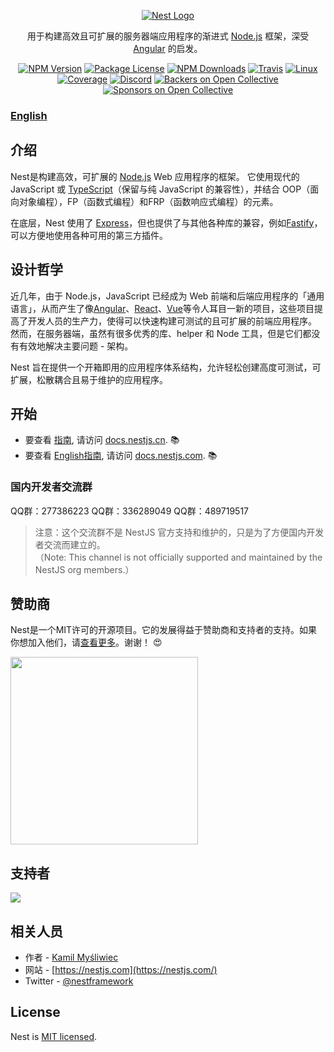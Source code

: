<p align="center">
  <a href="http://nestjs.com/" target="blank"><img src="http://kamilmysliwiec.com/public/nest-logo.png#1" alt="Nest Logo" /></a>
</p>

[travis-image]: https://api.travis-ci.org/nestjs/nest.svg?branch=master
[travis-url]: https://travis-ci.org/nestjs/nest
[linux-image]: https://img.shields.io/travis/nestjs/nest/master.svg?label=linux
[linux-url]: https://travis-ci.org/nestjs/nest
  
 <p align="center">用于构建高效且可扩展的服务器端应用程序的渐进式 <a href="http://nodejs.cn" target="blank">Node.js</a> 框架，深受 <a href="https://angular.cn" target="_blank">Angular</a> 的启发。</p> 
    <p align="center">
<a href="https://www.npmjs.com/~nestjscore"><img src="https://img.shields.io/npm/v/@nestjs/core.svg" alt="NPM Version" /></a>
<a href="https://www.npmjs.com/~nestjscore"><img src="https://img.shields.io/npm/l/@nestjs/core.svg" alt="Package License" /></a>
<a href="https://www.npmjs.com/~nestjscore"><img src="https://img.shields.io/npm/dm/@nestjs/core.svg" alt="NPM Downloads" /></a>
<a href="https://travis-ci.org/nestjs/nest"><img src="https://api.travis-ci.org/nestjs/nest.svg?branch=master" alt="Travis" /></a>
<a href="https://travis-ci.org/nestjs/nest"><img src="https://img.shields.io/travis/nestjs/nest/master.svg?label=linux" alt="Linux" /></a>
<a href="https://coveralls.io/github/nestjs/nest?branch=master"><img src="https://coveralls.io/repos/github/nestjs/nest/badge.svg?branch=master#5" alt="Coverage" /></a>
<a href="https://discord.gg/G7Qnnhy" target="_blank"><img src="https://img.shields.io/badge/discord-online-brightgreen.svg" alt="Discord"/></a>
<a href="https://opencollective.com/nest#backer"><img src="https://opencollective.com/nest/backers/badge.svg" alt="Backers on Open Collective" /></a>
<a href="https://opencollective.com/nest#sponsor"><img src="https://opencollective.com/nest/sponsors/badge.svg" alt="Sponsors on Open Collective" /></a>
</p>
  <!--[![Backers on Open Collective](https://opencollective.com/nest/backers/badge.svg)](https://opencollective.com/nest#backer)
  [![Sponsors on Open Collective](https://opencollective.com/nest/sponsors/badge.svg)](https://opencollective.com/nest#sponsor)-->


### [English](Readme.md)

## 介绍

<p>Nest是构建高效，可扩展的 <a href="http://nodejs.cn" target="blank">Node.js</a> Web 应用程序的框架。 它使用现代的 JavaScript 或 <a href="https://www.tslang.cn" target="_blank">TypeScript</a>（保留与纯 JavaScript 的兼容性），并结合 OOP（面向对象编程），FP（函数式编程）和FRP（函数响应式编程）的元素。</p>
<p>在底层，Nest 使用了 <a href="http://www.expressjs.com.cn" target="_blank">Express</a>，但也提供了与其他各种库的兼容，例如<a href="https://github.com/fastify/fastify" target="blank">Fastify</a>，可以方便地使用各种可用的第三方插件。</p>

## 设计哲学

<p>近几年，由于 Node.js，JavaScript 已经成为 Web 前端和后端应用程序的「通用语言」，从而产生了像<a href="https://angular.cn" target="_blank">Angular</a>、<a href="https://github.com/facebook/react">React</a>、<a href="https://github.com/vuejs/vue" target="_blank">Vue</a>等令人耳目一新的项目，这些项目提高了开发人员的生产力，使得可以快速构建可测试的且可扩展的前端应用程序。 然而，在服务器端，虽然有很多优秀的库、helper 和 Node 工具，但是它们都没有有效地解决主要问题 - 架构。</p>

<p>Nest 旨在提供一个开箱即用的应用程序体系结构，允许轻松创建高度可测试，可扩展，松散耦合且易于维护的应用程序。</p>

## 开始

* 要查看 [指南](https://docs.nestjs.cn), 请访问 [docs.nestjs.cn](https://docs.nestjs.cn). :books:
* 要查看 [English指南](https://docs.nestjs.com), 请访问 [docs.nestjs.com](https://docs.nestjs.com). :books:

### 国内开发者交流群

QQ群：277386223
QQ群：336289049
QQ群：489719517

> 注意：这个交流群不是 NestJS 官方支持和维护的，只是为了方便国内开发者交流而建立的。  
> （Note: This channel is not officially supported and maintained by the NestJS org members.）

## 赞助商

Nest是一个MIT许可的开源项目。它的发展得益于赞助商和支持者的支持。如果你想加入他们，请[查看更多](https://opencollective.com/nest)。谢谢！ :heart_eyes:


<a href="https://valor-software.com/"><img src="https://docs.nestjs.com/assets/sponsors/valor-software.png" width="300" /></a>

## 支持者

<a href="https://opencollective.com/nest"><img src="https://opencollective.com/nest/backers.svg?width=890"></a>

## 相关人员

* 作者 - [Kamil Myśliwiec](https://kamilmysliwiec.com)
* 网站 - [https://nestjs.com](https://nestjs.com/)
* Twitter - [@nestframework](https://twitter.com/nestframework)

## License

  Nest is [MIT licensed](LICENSE).
